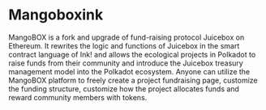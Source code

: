 # Mangoboxink
MangoBOX is a fork and upgrade of fund-raising protocol Juicebox on Ethereum. It rewrites the logic and functions of Juicebox in the smart contract language of Ink! and allows the ecological projects in Polkadot to raise funds from their community and introduce the Juicebox treasury management model into the Polkadot ecosystem. Anyone can utilize the MangoBOX platform to freely create a project fundraising page, customize the funding structure, customize how the project allocates funds and reward community members with tokens.


